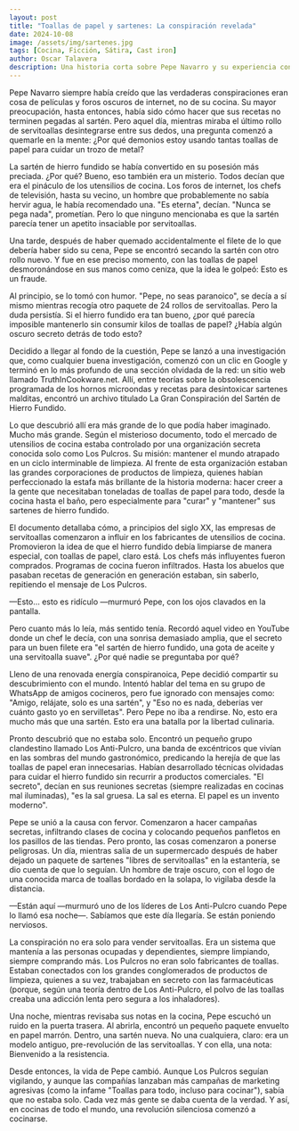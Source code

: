 ```yaml
---
layout: post
title: "Toallas de papel y sartenes: La conspiración revelada"
date: 2024-10-08
image: /assets/img/sartenes.jpg
tags: [Cocina, Ficción, Sátira, Cast iron]
author: Oscar Talavera
description: Una historia corta sobre Pepe Navarro y su experiencia con los sartenes de hierro.
---
```


Pepe Navarro siempre había creído que las verdaderas conspiraciones eran cosa de películas y foros oscuros de internet, no de su cocina. Su mayor preocupación, hasta entonces, había sido cómo hacer que sus recetas no terminen pegadas al sartén. Pero aquel día, mientras miraba el último rollo de servitoallas desintegrarse entre sus dedos, una pregunta comenzó a quemarle en la mente: ¿Por qué demonios estoy usando tantas toallas de papel para cuidar un trozo de metal?

La sartén de hierro fundido se había convertido en su posesión más preciada. ¿Por qué? Bueno, eso también era un misterio. Todos decían que era el pináculo de los utensilios de cocina. Los foros de internet, los chefs de televisión, hasta su vecino, un hombre que probablemente no sabía hervir agua, le había recomendado una. "Es eterna", decían. "Nunca se pega nada", prometían. Pero lo que ninguno mencionaba es que la sartén parecía tener un apetito insaciable por servitoallas.

Una tarde, después de haber quemado accidentalmente el filete de lo que debería haber sido su cena, Pepe se encontró secando la sartén con otro rollo nuevo. Y fue en ese preciso momento, con las toallas de papel desmoronándose en sus manos como ceniza, que la idea le golpeó: Esto es un fraude.

Al principio, se lo tomó con humor. "Pepe, no seas paranoico", se decía a sí mismo mientras recogía otro paquete de 24 rollos de servitoallas. Pero la duda persistía. Si el hierro fundido era tan bueno, ¿por qué parecía imposible mantenerlo sin consumir kilos de toallas de papel? ¿Había algún oscuro secreto detrás de todo esto?

Decidido a llegar al fondo de la cuestión, Pepe se lanzó a una investigación que, como cualquier buena investigación, comenzó con un clic en Google y terminó en lo más profundo de una sección olvidada de la red: un sitio web llamado TruthInCookware.net. Allí, entre teorías sobre la obsolescencia programada de los hornos microondas y recetas para desintoxicar sartenes malditas, encontró un archivo titulado La Gran Conspiración del Sartén de Hierro Fundido.

Lo que descubrió allí era más grande de lo que podía haber imaginado. Mucho más grande. Según el misterioso documento, todo el mercado de utensilios de cocina estaba controlado por una organización secreta conocida solo como Los Pulcros. Su misión: mantener el mundo atrapado en un ciclo interminable de limpieza. Al frente de esta organización estaban las grandes corporaciones de productos de limpieza, quienes habían perfeccionado la estafa más brillante de la historia moderna: hacer creer a la gente que necesitaban toneladas de toallas de papel para todo, desde la cocina hasta el baño, pero especialmente para "curar" y "mantener" sus sartenes de hierro fundido.

El documento detallaba cómo, a principios del siglo XX, las empresas de servitoallas comenzaron a influir en los fabricantes de utensilios de cocina. Promovieron la idea de que el hierro fundido debía limpiarse de manera especial, con toallas de papel, claro está. Los chefs más influyentes fueron comprados. Programas de cocina fueron infiltrados. Hasta los abuelos que pasaban recetas de generación en generación estaban, sin saberlo, repitiendo el mensaje de Los Pulcros.

—Esto… esto es ridículo —murmuró Pepe, con los ojos clavados en la pantalla.

Pero cuanto más lo leía, más sentido tenía. Recordó aquel video en YouTube donde un chef le decía, con una sonrisa demasiado amplia, que el secreto para un buen filete era "el sartén de hierro fundido, una gota de aceite y una servitoalla suave". ¿Por qué nadie se preguntaba por qué?

Lleno de una renovada energía conspiranoica, Pepe decidió compartir su descubrimiento con el mundo. Intentó hablar del tema en su grupo de WhatsApp de amigos cocineros, pero fue ignorado con mensajes como: "Amigo, relájate, solo es una sartén", y "Eso no es nada, deberías ver cuánto gasto yo en servilletas". Pero Pepe no iba a rendirse. No, esto era mucho más que una sartén. Esto era una batalla por la libertad culinaria.

Pronto descubrió que no estaba solo. Encontró un pequeño grupo clandestino llamado Los Anti-Pulcro, una banda de excéntricos que vivían en las sombras del mundo gastronómico, predicando la herejía de que las toallas de papel eran innecesarias. Habían desarrollado técnicas olvidadas para cuidar el hierro fundido sin recurrir a productos comerciales. "El secreto", decían en sus reuniones secretas (siempre realizadas en cocinas mal iluminadas), "es la sal gruesa. La sal es eterna. El papel es un invento moderno".

Pepe se unió a la causa con fervor. Comenzaron a hacer campañas secretas, infiltrando clases de cocina y colocando pequeños panfletos en los pasillos de las tiendas. Pero pronto, las cosas comenzaron a ponerse peligrosas. Un día, mientras salía de un supermercado después de haber dejado un paquete de sartenes "libres de servitoallas" en la estantería, se dio cuenta de que lo seguían. Un hombre de traje oscuro, con el logo de una conocida marca de toallas bordado en la solapa, lo vigilaba desde la distancia.

—Están aquí —murmuró uno de los líderes de Los Anti-Pulcro cuando Pepe lo llamó esa noche—. Sabíamos que este día llegaría. Se están poniendo nerviosos.

La conspiración no era solo para vender servitoallas. Era un sistema que mantenía a las personas ocupadas y dependientes, siempre limpiando, siempre comprando más. Los Pulcros no eran solo fabricantes de toallas. Estaban conectados con los grandes conglomerados de productos de limpieza, quienes a su vez, trabajaban en secreto con las farmacéuticas (porque, según una teoría dentro de Los Anti-Pulcro, el polvo de las toallas creaba una adicción lenta pero segura a los inhaladores).

Una noche, mientras revisaba sus notas en la cocina, Pepe escuchó un ruido en la puerta trasera. Al abrirla, encontró un pequeño paquete envuelto en papel marrón. Dentro, una sartén nueva. No una cualquiera, claro: era un modelo antiguo, pre-revolución de las servitoallas. Y con ella, una nota: Bienvenido a la resistencia.

Desde entonces, la vida de Pepe cambió. Aunque Los Pulcros seguían vigilando, y aunque las compañías lanzaban más campañas de marketing agresivas (como la infame "Toallas para todo, incluso para cocinar"), sabía que no estaba solo. Cada vez más gente se daba cuenta de la verdad. Y así, en cocinas de todo el mundo, una revolución silenciosa comenzó a cocinarse.
